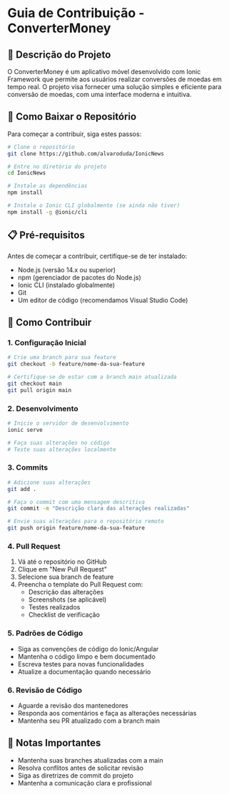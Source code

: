 # Guia de Contribuição - ConverterMoney

## 📱 Descrição do Projeto
O ConverterMoney é um aplicativo móvel desenvolvido com Ionic Framework que permite aos usuários realizar conversões de moedas em tempo real. O projeto visa fornecer uma solução simples e eficiente para conversão de moedas, com uma interface moderna e intuitiva.

## 🚀 Como Baixar o Repositório
Para começar a contribuir, siga estes passos:

```bash
# Clone o repositório
git clone https://github.com/alvaroduda/IonicNews

# Entre no diretório do projeto
cd IonicNews

# Instale as dependências
npm install

# Instale o Ionic CLI globalmente (se ainda não tiver)
npm install -g @ionic/cli
```

## 📋 Pré-requisitos
Antes de começar a contribuir, certifique-se de ter instalado:

- Node.js (versão 14.x ou superior)
- npm (gerenciador de pacotes do Node.js)
- Ionic CLI (instalado globalmente)
- Git
- Um editor de código (recomendamos Visual Studio Code)

## 🤝 Como Contribuir

### 1. Configuração Inicial
```bash
# Crie uma branch para sua feature
git checkout -b feature/nome-da-sua-feature

# Certifique-se de estar com a branch main atualizada
git checkout main
git pull origin main
```

### 2. Desenvolvimento
```bash
# Inicie o servidor de desenvolvimento
ionic serve

# Faça suas alterações no código
# Teste suas alterações localmente
```

### 3. Commits
```bash
# Adicione suas alterações
git add .

# Faça o commit com uma mensagem descritiva
git commit -m "Descrição clara das alterações realizadas"

# Envie suas alterações para o repositório remoto
git push origin feature/nome-da-sua-feature
```

### 4. Pull Request
1. Vá até o repositório no GitHub
2. Clique em "New Pull Request"
3. Selecione sua branch de feature
4. Preencha o template do Pull Request com:
   - Descrição das alterações
   - Screenshots (se aplicável)
   - Testes realizados
   - Checklist de verificação

### 5. Padrões de Código
- Siga as convenções de código do Ionic/Angular
- Mantenha o código limpo e bem documentado
- Escreva testes para novas funcionalidades
- Atualize a documentação quando necessário

### 6. Revisão de Código
- Aguarde a revisão dos mantenedores
- Responda aos comentários e faça as alterações necessárias
- Mantenha seu PR atualizado com a branch main

## 📝 Notas Importantes
- Mantenha suas branches atualizadas com a main
- Resolva conflitos antes de solicitar revisão
- Siga as diretrizes de commit do projeto
- Mantenha a comunicação clara e profissional 